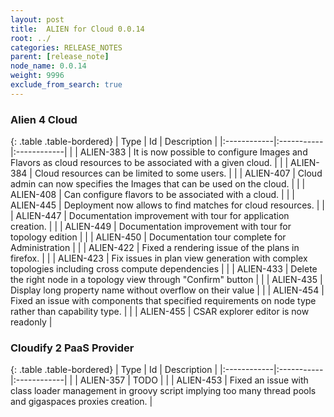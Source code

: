 ```yaml
---
layout: post
title:  ALIEN for Cloud 0.0.14
root: ../
categories: RELEASE_NOTES
parent: [release_note]
node_name: 0.0.14
weight: 9996
exclude_from_search: true
---
```




### Alien 4 Cloud

{: .table .table-bordered}
| Type        | Id         | Description |
|:------------|:-----------|:------------|
| <i class="fa fa-plus text-success"></i> | ALIEN-383 | It is now possible to configure Images and Flavors as cloud resources to be associated with a given cloud. |
| <i class="fa fa-plus text-success"></i> | ALIEN-384 | Cloud resources can be limited to some users. |
| <i class="fa fa-plus text-success"></i> | ALIEN-407 | Cloud admin can now specifies the Images that can be used on the cloud. |
| <i class="fa fa-plus text-success"></i> | ALIEN-408 | Can configure flavors to be associated with a cloud. |
| <i class="fa fa-plus text-success"></i> | ALIEN-445 | Deployment now allows to find matches for cloud resources. |
| <i class="fa fa-level-up text-primary"></i> | ALIEN-447 | Documentation improvement with tour for application creation. |
| <i class="fa fa-level-up text-primary"></i> | ALIEN-449 | Documentation improvement with tour for topology edition |
| <i class="fa fa-level-up text-primary"></i> | ALIEN-450 | Documentation tour complete for Administration |
| <i class="fa fa-bug text-danger"></i> | ALIEN-422 | Fixed a rendering issue of the plans in firefox. |
| <i class="fa fa-bug text-danger"></i> | ALIEN-423 | Fix issues in plan view generation with complex topologies including cross compute dependencies |
| <i class="fa fa-bug text-danger"></i> | ALIEN-433 | Delete the right node in a topology view through "Confirm" button |
| <i class="fa fa-bug text-danger"></i> | ALIEN-435 | Display long property name without overflow on their value |
| <i class="fa fa-bug text-danger"></i> | ALIEN-454 | Fixed an issue with components that specified requirements on node type rather than capability type. |
| <i class="fa fa-bug text-danger"></i> | ALIEN-455 | CSAR explorer editor is now readonly |

### Cloudify 2 PaaS Provider

{: .table .table-bordered}
| Type        | Id         | Description |
|:------------|:-----------|:------------|
| <i class="fa fa-bug text-danger"></i> | ALIEN-357 | TODO |
| <i class="fa fa-bug text-danger"></i> | ALIEN-453 | Fixed an issue with class loader management in groovy script implying too many thread pools and gigaspaces proxies creation. |
